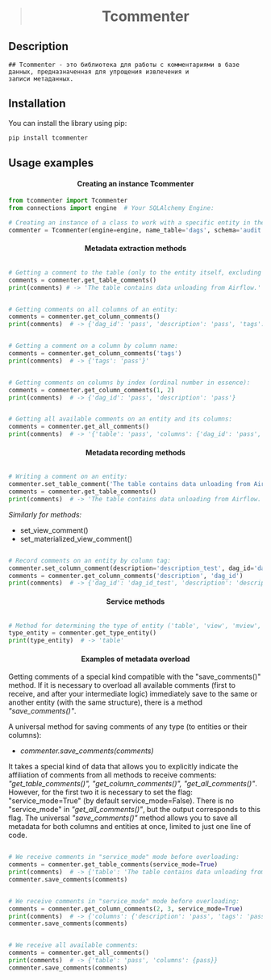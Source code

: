> # <p align="center">Tcommenter</p>


## Description

    ## Tcommenter - это библиотека для работы с комментариями в базе данных, предназначенная для упрощения извлечения и 
    записи метаданных.

## Installation
You can install the library using pip:
```sh
pip install tcommenter
```

[//]: # (## <p align="center"> Примеры использования</p> )
## Usage examples

[//]: # (- Создание экземпляра Tcommenter)
#### <p align="center">Creating an instance Tcommenter</p>
```python
from tcommenter import Tcommenter
from connections import engine  # Your SQLAlchemy Engine:

# Creating an instance of a class to work with a specific entity in the database:
commenter = Tcommenter(engine=engine, name_table='dags', schema='audit')
```

[//]: # (- Metadata extraction methods:)
#### <p align="center">Metadata extraction methods</p>

```python

# Getting a comment to the table (only to the entity itself, excluding comments to columns):
comments = commenter.get_table_comments() 
print(comments) # -> 'The table contains data unloading from Airflow.'

```


```python

# Getting comments on all columns of an entity:
comments = commenter.get_column_comments()
print(comments)  # -> {'dag_id': 'pass', 'description': 'pass', 'tags': 'pass', pass}

```

```python

# Getting a comment on a column by column name:
comments = commenter.get_column_comments('tags')
print(comments)  # -> {'tags': 'pass'}'

````

```python

# Getting comments on columns by index (ordinal number in essence):
comments = commenter.get_column_comments(1, 2)
print(comments)  # -> {'dag_id': 'pass', 'description': 'pass'}

````
```python

# Getting all available comments on an entity and its columns:
comments = commenter.get_all_comments()
print(comments)  # -> '{'table': 'pass', 'columns': {'dag_id': 'pass', 'description': 'pass', pass}}'

````

[//]: # (- Metadata recording methods:)
#### <p align="center">Metadata recording methods</p>

```python

# Writing a comment on an entity:
commenter.set_table_comment('The table contains data unloading from Airflow.')
comments = commenter.get_table_comments()
print(comments)  # -> 'The table contains data unloading from Airflow.'

````

*Similarly for methods:*
* set_view_comment() 
* set_materialized_view_comment()

```python

# Record comments on an entity by column tag:
commenter.set_column_comment(description='description_test', dag_id='dag_id_test')
comments = commenter.get_column_comments('description', 'dag_id')
print(comments)  # -> {'dag_id': 'dag_id_test', 'description': 'description_test'}

````

[//]: # (# -------------------------------Service methods:)
#### <p align="center">Service methods</p>

```python

# Method for determining the type of entity ('table', 'view', 'mview', ...)
type_entity = commenter.get_type_entity()
print(type_entity)  # -> 'table'

````

[//]: # (# ------------------------------- Examples of metadata overload:)
#### <p align="center">Examples of metadata overload</p>

Getting comments of a special kind compatible with the "save_comments()" method.
If it is necessary to overload all available comments (first to receive, and after your intermediate
logic) immediately save to the same or another entity (with the same structure), there is a method  _"save_comments()"_.

A universal method for saving comments of any type (to entities or their columns):
- _commenter.save_comments(comments)_

It takes a special kind of data that allows you to explicitly indicate the affiliation of comments from all methods
to receive comments: _"get_table_comments()", "get_column_comments()", "get_all_comments()"_.
However, for the first two it is necessary to set the flag: "service_mode=True" (by default service_mode=False).
There is no "service_mode" in _"get_all_comments()"_, but the output corresponds to this flag. 
The universal _"save_comments()"_ method allows you to save all metadata for both columns and entities at once,
limited to just one line of code.

```python

# We receive comments in "service_mode" mode before overloading:
comments = commenter.get_table_comments(service_mode=True)
print(comments)  # -> {'table': 'The table contains data unloading from Airflow.'}
commenter.save_comments(comments)

````

````python

# We receive comments in "service_mode" mode before overloading:
comments = commenter.get_column_comments(2, 3, service_mode=True)
print(comments)  # -> {'columns': {'description': 'pass', 'tags': 'pass'}}
commenter.save_comments(comments)

````

````python

# We receive all available comments:
comments = commenter.get_all_comments()
print(comments)  # -> {'table': 'pass', 'columns': {pass}}
commenter.save_comments(comments)

````






















[//]: # ()
[//]: # (1. Get a free API Key at [https://example.com]&#40;https://example.com&#41;)

[//]: # (2. Clone the repo)

[//]: # (   ```)

[//]: # (   git clone https://github.com/github_username/repo_name.git)

[//]: # (   ```)

[//]: # ()
[//]: # ( - A module for working with table metadata &#40;comments on tables, views, materialized views, and columns&#41;)

[//]: # (                in PostgreSQL.)

[//]: # (<div style="text-align: center;">)

[//]: # (    <img src="images/HR_BOT.png" style="width: 500px; height: 300px;" alt="Hr Bot">)

[//]: # (</div>)
